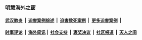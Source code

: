
### 明慧海外之窗

####  [武汉肺炎](indexes/365.md?t=06122001) &nbsp;|&nbsp;  [迫害案例综述](indexes/328.md?t=06122001) &nbsp;|&nbsp; [迫害致死案例](indexes/277.md?t=06122001)  &nbsp;|&nbsp; [更多迫害案例](indexes/81.md?t=06122001)  &nbsp;|&nbsp; 
####  [时事评论](indexes/19.md?t=06122001) &nbsp;|&nbsp; [海外简讯](indexes/245.md?t=06122001)&nbsp;|&nbsp;  [社会支持](indexes/140.md?t=06122001) &nbsp;|&nbsp; [褒奖决议](indexes/282.md?t=06122001) &nbsp;|&nbsp; [社区报道](indexes/91.md?t=06122001)  &nbsp;|&nbsp; [天人之间](indexes/78.md?t=06122001) 

